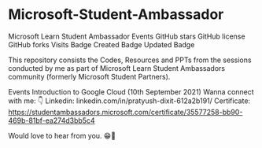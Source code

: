 # Microsoft-Student-Ambassador

Microsoft Learn Student Ambassador Events
GitHub stars GitHub license GitHub forks Visits Badge Created Badge Updated Badge

This repository consists the Codes, Resources and PPTs from the sessions conducted by me as part of Microsoft Learn Student Ambassadors community (formerly Microsoft Student Partners).

Events
Introduction to Google Cloud (10th September 2021)
Wanna connect with me: 👇
Linkedin: linkedin.com/in/pratyush-dixit-612a2b191/
Certificate: https://studentambassadors.microsoft.com/certificate/35577258-bb90-469b-81bf-ea274d3bb5c4

Would love to hear from you. 😁💖
